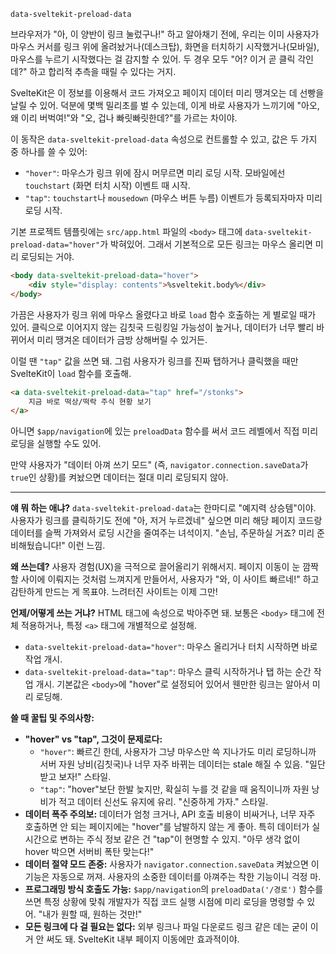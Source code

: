 `data-sveltekit-preload-data`

브라우저가 "아, 이 양반이 링크 눌렀구나!" 하고 알아채기 전에, 우리는 이미 사용자가 마우스 커서를 링크 위에 올려놨거나(데스크탑), 화면을 터치하기 시작했거나(모바일), 마우스를 누르기 시작했다는 걸 감지할 수 있어. 두 경우 모두 "어? 이거 곧 클릭 각인데?" 하고 합리적 추측을 때릴 수 있다는 거지.

SvelteKit은 이 정보를 이용해서 코드 가져오고 페이지 데이터 미리 땡겨오는 데 선빵을 날릴 수 있어. 덕분에 몇백 밀리초를 벌 수 있는데, 이게 바로 사용자가 느끼기에 "아오, 왜 이리 버벅여!"와 "오, 겁나 빠릿빠릿한데?"를 가르는 차이야.

이 동작은 `data-sveltekit-preload-data` 속성으로 컨트롤할 수 있고, 값은 두 가지 중 하나를 쓸 수 있어:

*   `"hover"`: 마우스가 링크 위에 잠시 머무르면 미리 로딩 시작. 모바일에선 `touchstart` (화면 터치 시작) 이벤트 때 시작.
*   `"tap"`: `touchstart`나 `mousedown` (마우스 버튼 누름) 이벤트가 등록되자마자 미리 로딩 시작.

기본 프로젝트 템플릿에는 `src/app.html` 파일의 `<body>` 태그에 `data-sveltekit-preload-data="hover"`가 박혀있어. 그래서 기본적으로 모든 링크는 마우스 올리면 미리 로딩되는 거야.

```html
<body data-sveltekit-preload-data="hover">
	<div style="display: contents">%sveltekit.body%</div>
</body>
```

가끔은 사용자가 링크 위에 마우스 올렸다고 바로 `load` 함수 호출하는 게 별로일 때가 있어. 클릭으로 이어지지 않는 김칫국 드링킹일 가능성이 높거나, 데이터가 너무 빨리 바뀌어서 미리 땡겨온 데이터가 금방 상해버릴 수 있거든.

이럴 땐 `"tap"` 값을 쓰면 돼. 그럼 사용자가 링크를 진짜 탭하거나 클릭했을 때만 SvelteKit이 `load` 함수를 호출해.

```html
<a data-sveltekit-preload-data="tap" href="/stonks">
	지금 바로 떡상/떡락 주식 현황 보기
</a>
```

아니면 `$app/navigation`에 있는 `preloadData` 함수를 써서 코드 레벨에서 직접 미리 로딩을 실행할 수도 있어.

만약 사용자가 "데이터 아껴 쓰기 모드" (즉, `navigator.connection.saveData`가 `true`인 상황)를 켜놨으면 데이터는 절대 미리 로딩되지 않아.

---

**얘 뭐 하는 애냐?**
`data-sveltekit-preload-data`는 한마디로 "예지력 상승템"이야. 사용자가 링크를 클릭하기도 전에 "아, 저거 누르겠네" 싶으면 미리 해당 페이지 코드랑 데이터를 슬쩍 가져와서 로딩 시간을 줄여주는 녀석이지. "손님, 주문하실 거죠? 미리 준비해뒀습니다!" 이런 느낌.

**왜 쓰는데?**
사용자 경험(UX)을 극적으로 끌어올리기 위해서지. 페이지 이동이 눈 깜짝할 사이에 이뤄지는 것처럼 느껴지게 만들어서, 사용자가 "와, 이 사이트 빠르네!" 하고 감탄하게 만드는 게 목표야. 느려터진 사이트는 이제 그만!

**언제/어떻게 쓰는 거냐?**
HTML 태그에 속성으로 박아주면 돼. 보통은 `<body>` 태그에 전체 적용하거나, 특정 `<a>` 태그에 개별적으로 설정해.
*   `data-sveltekit-preload-data="hover"`: 마우스 올리거나 터치 시작하면 바로 작업 개시.
*   `data-sveltekit-preload-data="tap"`: 마우스 클릭 시작하거나 탭 하는 순간 작업 개시.
기본값은 `<body>`에 "hover"로 설정되어 있어서 웬만한 링크는 알아서 미리 로딩해.

**쓸 때 꿀팁 및 주의사항:**
*   **"hover" vs "tap", 그것이 문제로다:**
    *   `"hover"`: 빠르긴 한데, 사용자가 그냥 마우스만 쓱 지나가도 미리 로딩하니까 서버 자원 낭비(김칫국)나 너무 자주 바뀌는 데이터는  stale 해질 수 있음. "일단 받고 보자!" 스타일.
    *   `"tap"`: "hover"보단 한발 늦지만, 확실히 누를 것 같을 때 움직이니까 자원 낭비가 적고 데이터 신선도 유지에 유리. "신중하게 가자." 스타일.
*   **데이터 폭주 주의보:** 데이터가 엄청 크거나, API 호출 비용이 비싸거나, 너무 자주 호출하면 안 되는 페이지에는 "hover"를 남발하지 않는 게 좋아. 특히 데이터가 실시간으로 변하는 주식 정보 같은 건 "tap"이 현명할 수 있지. "아무 생각 없이 hover 박으면 서버비 폭탄 맞는다!"
*   **데이터 절약 모드 존중:** 사용자가 `navigator.connection.saveData` 켜놨으면 이 기능은 자동으로 꺼져. 사용자의 소중한 데이터를 아껴주는 착한 기능이니 걱정 마.
*   **프로그래밍 방식 호출도 가능:** `$app/navigation`의 `preloadData('/경로')` 함수를 쓰면 특정 상황에 맞춰 개발자가 직접 코드 실행 시점에 미리 로딩을 명령할 수 있어. "내가 원할 때, 원하는 것만!"
*   **모든 링크에 다 걸 필요는 없다:** 외부 링크나 파일 다운로드 링크 같은 데는 굳이 이거 안 써도 돼. SvelteKit 내부 페이지 이동에만 효과적이야.